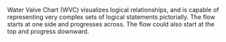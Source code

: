 
Water Valve Chart (WVC) visualizes logical relationships, and is capable of representing
        very complex sets of logical statements pictorially.  The flow starts at one
side and progresses across. The flow could also start at the top and progress downward.

